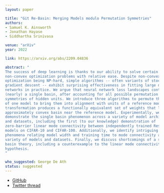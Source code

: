```yaml
---
layout: paper

title: "Git Re-Basin: Merging Models modulo Permutation Symmetries"
authors:
- Samuel K. Ainsworth
- Jonathan Hayase
- Siddhartha Srinivasa

venue: "arXiv"
year: 2022

link: https://arxiv.org/abs/2209.04836

abstract: "
The success of deep learning is thanks to our ability to solve certain massive
non-convex optimization problems with relative ease. Despite non-convex
optimization being NP-hard, simple algorithms -- often variants of stochastic
gradient descent -- exhibit surprising effectiveness in fitting large neural
networks in practice. We argue that neural network loss landscapes contain
(nearly) a single basin, after accounting for all possible permutation
symmetries of hidden units. We introduce three algorithms to permute the units
of one model to bring them into alignment with units of a reference model. This
transformation produces a functionally equivalent set of weights that lie in an
approximately convex basin near the reference model. Experimentally, we
demonstrate the single basin phenomenon across a variety of model architectures
and datasets, including the first (to our knowledge) demonstration of
zero-barrier linear mode connectivity between independently trained ResNet
models on CIFAR-10 and CIFAR-100. Additionally, we identify intriguing
phenomena relating model width and training time to mode connectivity across a
variety of models and datasets. Finally, we discuss shortcomings of a single
basin theory, including a counterexample to the linear mode connectivity
hypothesis.
"

who_suggested: George De Ath
status: suggested
---
```

- [GitHub](https://github.com/samuela/git-re-basin)
- [Twitter thread](https://twitter.com/SamuelAinsworth/status/1569719494645526529)
